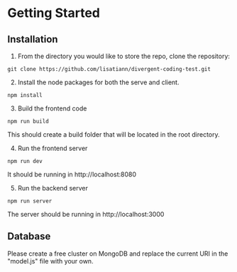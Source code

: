 # Getting Started

## Installation

1. From the directory you would like to store the repo, clone the repository:
```
git clone https://github.com/lisatiann/divergent-coding-test.git
```

2. Install the node packages for both the serve and client.
```
npm install
```
3. Build the frontend code
```
npm run build
```
This should create a build folder that will be located in the root directory.

4. Run the frontend server
```
npm run dev
```
It should be running in http://localhost:8080

5. Run the backend server
```
npm run server
```
The server should be running in http://localhost:3000

## Database

Please create a free cluster on MongoDB and replace the current URI in the "model.js" file with your own.

